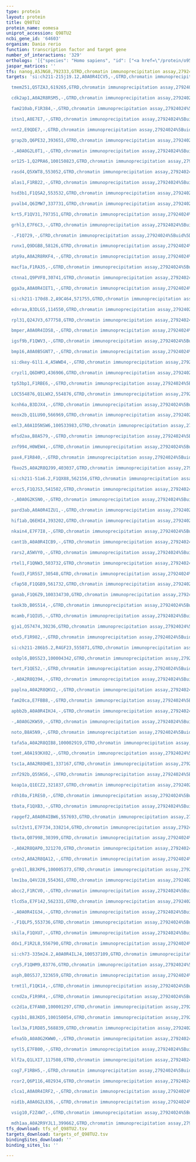 ```yaml
---
type: protein
layout: protein
title: Q98TU2
protein_name: eomesa
uniprot_accession: Q98TU2
ncbi_gene_id: '64603'
organism: Danio rerio
function: transcription factor and target gene
number_of_interactions: '329'
orthologs: '[{"species": "Homo sapiens", "id": ["<a href=\"/protein/o95936\">O95936</a>"]}, {"species": "Mus musculus", "id": ["<a href=\"/protein/o54839\">O54839</a>"]}, {"species": "Rattus norvegicus", "id": ["<a href=\"/protein/d3zy52\">D3ZY52</a>"]}]'
jaspar_matrices: ''
tfs: nanog,A5JNG8,792333,GTRD,chromatin immunoprecipitation assay,27924024%5Buid%5D,No
targets: 'si:ch211-215j19.12,A0A0R4ICV5,-,GTRD,chromatin immunoprecipitation assay,27924024%5Buid%5D,No

  tmem251,Q5TZA3,619265,GTRD,chromatin immunoprecipitation assay,27924024%5Buid%5D,No

  cdk2ap1,A0A2R8RSM5,-,GTRD,chromatin immunoprecipitation assay,27924024%5Buid%5D,No

  fam210ab,F1R384,-,GTRD,chromatin immunoprecipitation assay,27924024%5Buid%5D,No

  itsn1,A8E7E7,-,GTRD,chromatin immunoprecipitation assay,27924024%5Buid%5D,No

  nnt2,E9QDE7,-,GTRD,chromatin immunoprecipitation assay,27924024%5Buid%5D,No

  grap2b,Q6PE32,393651,GTRD,chromatin immunoprecipitation assay,27924024%5Buid%5D,No

  -,A0A0G2L0T1,-,GTRD,chromatin immunoprecipitation assay,27924024%5Buid%5D,No

  or125-1,Q2PRA6,100150823,GTRD,chromatin immunoprecipitation assay,27924024%5Buid%5D,No

  rasd4,Q5XWT8,553052,GTRD,chromatin immunoprecipitation assay,27924024%5Buid%5D,No

  alas1,F1RB22,-,GTRD,chromatin immunoprecipitation assay,27924024%5Buid%5D,No

  hsd3b1,F1QSA2,553532,GTRD,chromatin immunoprecipitation assay,27924024%5Buid%5D,No

  pvalb4,Q6IMW7,337731,GTRD,chromatin immunoprecipitation assay,27924024%5Buid%5D,No

  krt5,F1QV31,797351,GTRD,chromatin immunoprecipitation assay,27924024%5Buid%5D,No

  grhl3,E7F6C3,-,GTRD,chromatin immunoprecipitation assay,27924024%5Buid%5D,No

  -,F1Q729,-,GTRD,chromatin immunoprecipitation assay,27924024%5Buid%5D,No

  runx1,Q9DGB8,58126,GTRD,chromatin immunoprecipitation assay,27924024%5Buid%5D,No

  atp9a,A0A2R8RKF4,-,GTRD,chromatin immunoprecipitation assay,27924024%5Buid%5D,No

  macf1a,F1RA35,-,GTRD,chromatin immunoprecipitation assay,27924024%5Buid%5D,No

  ctnna1,Q9PVF8,30741,GTRD,chromatin immunoprecipitation assay,27924024%5Buid%5D,No

  gga3a,A0A0R4IET1,-,GTRD,chromatin immunoprecipitation assay,27924024%5Buid%5D,No

  si:ch211-170d8.2,A9C464,571755,GTRD,chromatin immunoprecipitation assay,27924024%5Buid%5D,No

  ednraa,B3DLG5,114550,GTRD,chromatin immunoprecipitation assay,27924024%5Buid%5D,No

  rpl31,Q24JV3,677758,GTRD,chromatin immunoprecipitation assay,27924024%5Buid%5D,No

  bmper,A0A0R4IDS8,-,GTRD,chromatin immunoprecipitation assay,27924024%5Buid%5D,No

  igsf9b,F1QWV3,-,GTRD,chromatin immunoprecipitation assay,27924024%5Buid%5D,No

  bmp16,A0A0B5GNT7,-,GTRD,chromatin immunoprecipitation assay,27924024%5Buid%5D,No

  si:dkey-61l1.4,A5WWD4,-,GTRD,chromatin immunoprecipitation assay,27924024%5Buid%5D,No

  cryzl1,Q6DHM3,436906,GTRD,chromatin immunoprecipitation assay,27924024%5Buid%5D,No

  tp53bp1,F1RBE6,-,GTRD,chromatin immunoprecipitation assay,27924024%5Buid%5D,No

  LOC554876,Q1LWX2,554876,GTRD,chromatin immunoprecipitation assay,27924024%5Buid%5D,No

  kcnh6a,B3DJX4,-,GTRD,chromatin immunoprecipitation assay,27924024%5Buid%5D,No

  meox2b,Q1LU90,566969,GTRD,chromatin immunoprecipitation assay,27924024%5Buid%5D,No

  eml3,A0A1D5NSW6,100533983,GTRD,chromatin immunoprecipitation assay,27924024%5Buid%5D,No

  mfsd2aa,B8A579,-,GTRD,chromatin immunoprecipitation assay,27924024%5Buid%5D,No

  znf994,H0WEW4,-,GTRD,chromatin immunoprecipitation assay,27924024%5Buid%5D,No

  pax4,F1R840,-,GTRD,chromatin immunoprecipitation assay,27924024%5Buid%5D,No

  fbxo25,A0A2R8QJ99,403037,GTRD,chromatin immunoprecipitation assay,27924024%5Buid%5D,No

  si:ch211-51a6.2,F1QX88,562156,GTRD,chromatin immunoprecipitation assay,27924024%5Buid%5D,No

  ercc5,F1QJS3,541502,GTRD,chromatin immunoprecipitation assay,27924024%5Buid%5D,No

  -,A0A0G2KSN0,-,GTRD,chromatin immunoprecipitation assay,27924024%5Buid%5D,No

  pard3ab,A0A0R4IZU1,-,GTRD,chromatin immunoprecipitation assay,27924024%5Buid%5D,No

  hif1ab,Q6EHI4,393202,GTRD,chromatin immunoprecipitation assay,27924024%5Buid%5D,No

  nkain4,E7F7I8,-,GTRD,chromatin immunoprecipitation assay,27924024%5Buid%5D,No

  cant1b,A0A0R4ICB9,-,GTRD,chromatin immunoprecipitation assay,27924024%5Buid%5D,No

  rars2,A5WVY0,-,GTRD,chromatin immunoprecipitation assay,27924024%5Buid%5D,No

  rtel1,F1QNW3,503732,GTRD,chromatin immunoprecipitation assay,27924024%5Buid%5D,No

  foxd3,F1R5S7,30548,GTRD,chromatin immunoprecipitation assay,27924024%5Buid%5D,No

  cfap58,F1QGB9,561732,GTRD,chromatin immunoprecipitation assay,27924024%5Buid%5D,No

  ganab,F1Q6Z9,100334730,GTRD,chromatin immunoprecipitation assay,27924024%5Buid%5D,No

  taok3b,B0S514,-,GTRD,chromatin immunoprecipitation assay,27924024%5Buid%5D,No

  mcamb,F1QIU5,-,GTRD,chromatin immunoprecipitation assay,27924024%5Buid%5D,No

  gja1,O57474,30236,GTRD,chromatin immunoprecipitation assay,27924024%5Buid%5D,No

  otx5,F1R982,-,GTRD,chromatin immunoprecipitation assay,27924024%5Buid%5D,No

  si:ch211-286b5.2,R4GF23,555871,GTRD,chromatin immunoprecipitation assay,27924024%5Buid%5D,No

  osbpl6,B0S523,100004342,GTRD,chromatin immunoprecipitation assay,27924024%5Buid%5D,No

  tert,F1QE52,-,GTRD,chromatin immunoprecipitation assay,27924024%5Buid%5D,No

  -,A0A2R8Q394,-,GTRD,chromatin immunoprecipitation assay,27924024%5Buid%5D,No

  paplna,A0A2R8QKV2,-,GTRD,chromatin immunoprecipitation assay,27924024%5Buid%5D,No

  fam20ca,E7FBB8,-,GTRD,chromatin immunoprecipitation assay,27924024%5Buid%5D,No

  apbb2b,A0A0R4IHJ4,-,GTRD,chromatin immunoprecipitation assay,27924024%5Buid%5D,No

  -,A0A0G2KWS9,-,GTRD,chromatin immunoprecipitation assay,27924024%5Buid%5D,No

  noto,B8A5N9,-,GTRD,chromatin immunoprecipitation assay,27924024%5Buid%5D,No

  tafa5a,A0A2R8QIB8,100002919,GTRD,chromatin immunoprecipitation assay,27924024%5Buid%5D,No

  tomt,A0A193KX02,-,GTRD,chromatin immunoprecipitation assay,27924024%5Buid%5D,No

  tsc1a,A0A2R8QHE1,337167,GTRD,chromatin immunoprecipitation assay,27924024%5Buid%5D,No

  znf292b,Q5SNS6,-,GTRD,chromatin immunoprecipitation assay,27924024%5Buid%5D,No

  keap1a,Q1ECZ2,321837,GTRD,chromatin immunoprecipitation assay,27924024%5Buid%5D,No

  rdh10a,F1RES0,-,GTRD,chromatin immunoprecipitation assay,27924024%5Buid%5D,No

  tbata,F1QXB3,-,GTRD,chromatin immunoprecipitation assay,27924024%5Buid%5D,No

  rapgef2,A0A0R4IBW6,557693,GTRD,chromatin immunoprecipitation assay,27924024%5Buid%5D,No

  sult2st1,E7F734,338214,GTRD,chromatin immunoprecipitation assay,27924024%5Buid%5D,No

  tbxta,Q07998,30399,GTRD,chromatin immunoprecipitation assay,27924024%5Buid%5D,No

  -,A0A2R8QAP0,321270,GTRD,chromatin immunoprecipitation assay,27924024%5Buid%5D,No

  cntn2,A0A2R8QA12,-,GTRD,chromatin immunoprecipitation assay,27924024%5Buid%5D,No

  greb1l,B8JKP6,100005373,GTRD,chromatin immunoprecipitation assay,27924024%5Buid%5D,No

  lmx1ba,Q4VJ28,554361,GTRD,chromatin immunoprecipitation assay,27924024%5Buid%5D,No

  abcc2,F1RCV0,-,GTRD,chromatin immunoprecipitation assay,27924024%5Buid%5D,No

  tlcd5a,E7F142,562331,GTRD,chromatin immunoprecipitation assay,27924024%5Buid%5D,No

  -,A0A0R4IG34,-,GTRD,chromatin immunoprecipitation assay,27924024%5Buid%5D,No

  -,F1QLP5,553736,GTRD,chromatin immunoprecipitation assay,27924024%5Buid%5D,No

  skila,F1QXU7,-,GTRD,chromatin immunoprecipitation assay,27924024%5Buid%5D,No

  ddx1,F1R2L8,556790,GTRD,chromatin immunoprecipitation assay,27924024%5Buid%5D,No

  si:ch73-335m24.2,A0A0R4ILJ4,100537109,GTRD,chromatin immunoprecipitation assay,27924024%5Buid%5D,No

  cry5,F1QHM9,83776,GTRD,chromatin immunoprecipitation assay,27924024%5Buid%5D,No

  asph,B0S5J7,323659,GTRD,chromatin immunoprecipitation assay,27924024%5Buid%5D,No

  trmt1l,F1QK14,-,GTRD,chromatin immunoprecipitation assay,27924024%5Buid%5D,No

  ccnd2a,F1R9R4,-,GTRD,chromatin immunoprecipitation assay,27924024%5Buid%5D,No

  cc2d1a,E7FAN0,100001297,GTRD,chromatin immunoprecipitation assay,27924024%5Buid%5D,No

  cyp1b1,B8JKD5,100150054,GTRD,chromatin immunoprecipitation assay,27924024%5Buid%5D,No

  loxl3a,F1RD85,568839,GTRD,chromatin immunoprecipitation assay,27924024%5Buid%5D,No

  efna5b,A0A0G2KWW0,-,GTRD,chromatin immunoprecipitation assay,27924024%5Buid%5D,No

  sytl5,E7FB00,-,GTRD,chromatin immunoprecipitation assay,27924024%5Buid%5D,No

  klf2a,Q1LXI7,117508,GTRD,chromatin immunoprecipitation assay,27924024%5Buid%5D,No

  cog7,F1RBH5,-,GTRD,chromatin immunoprecipitation assay,27924024%5Buid%5D,No

  rcor2,Q6P116,402934,GTRD,chromatin immunoprecipitation assay,27924024%5Buid%5D,No

  clca1,A0A0R4IRF2,-,GTRD,chromatin immunoprecipitation assay,27924024%5Buid%5D,No

  nid1b,A0A0G2L836,-,GTRD,chromatin immunoprecipitation assay,27924024%5Buid%5D,No

  vsig10,F2Z4W7,-,GTRD,chromatin immunoprecipitation assay,27924024%5Buid%5D,No

  mdh1aa,A0A2R9YJL1,399662,GTRD,chromatin immunoprecipitation assay,27924024%5Buid%5D,No'
tfs_download: tfs_of_Q98TU2.tsv
targets_download: targets_of_Q98TU2.tsv
bindingSites_download: ''
binding_sites_ls: ''

---
```

